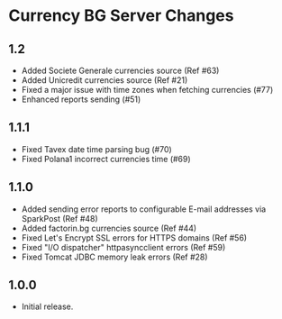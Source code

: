 Currency BG Server Changes
==========================

## 1.2

  * Added Societe Generale currencies source (Ref #63)
  * Added Unicredit currencies source (Ref #21)
  * Fixed a major issue with time zones when fetching currencies (#77)
  * Enhanced reports sending (#51)
  
## 1.1.1

  * Fixed Tavex date time parsing bug (#70)
  * Fixed Polana1 incorrect currencies time (#69)

## 1.1.0

 * Added sending error reports to configurable E-mail addresses via SparkPost (Ref #48)
 * Added factorin.bg currencies source (Ref #44)
 * Fixed Let's Encrypt SSL errors for HTTPS domains (Ref #56)
 * Fixed "I/O dispatcher" httpasyncclient errors (Ref #59)
 * Fixed Tomcat JDBC memory leak errors (Ref #28)
  
## 1.0.0

 * Initial release.
